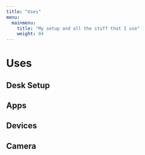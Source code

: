 ```yaml
---
title: "Uses"
menu:
  mainmenu:
    title: "My setup and all the stuff that I use"
    weight: 04
---
```

# Uses

## Desk Setup

## Apps

## Devices

## Camera